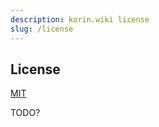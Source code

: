 ```yaml
---
description: korin.wiki license
slug: /license
---
```


## License
[MIT](https://github.com/wuubi/wuu.bi/blob/main/LICENSE)

TODO?